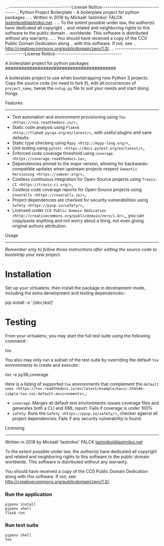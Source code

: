 .. --------------------------------License Notice----------------------------------
.. Python Project Boilerplate - A boilerplate project for python packages
..
.. Written in 2018 by Mickaël 'lastmikoi' FALCK <lastmikoi@lastmikoi.net>
..
.. To the extent possible under law, the author(s) have dedicated all copyright
.. and related and neighboring rights to this software to the public domain
.. worldwide. This software is distributed without any warranty.
..
.. You should have received a copy of the CC0 Public Domain Dedication along
.. with this software. If not, see
.. <http://creativecommons.org/publicdomain/zero/1.0/>.
.. --------------------------------License Notice----------------------------------

A boilerplate project for python packages
#########################################

A boilerplate project to use when bootstrapping new Python 3 projects.
Copy the source code (no need to fork it), edit all occurrences of ``project_name``, tweak the
``setup.py`` file to suit your needs and start doing things.

Features
********

* Test automation and environment provisioning using `Tox <https://tox.readthedocs.io/>`_
* Static code analysis using `Flake8 <http://flake8.pycqa.org/en/latest/>`_ with useful plugins and
  sane defaults
* Static type checking using `Mypy <http://mypy-lang.org/>`_
* Unit testing using `pytest <https://docs.pytest.org/en/latest/>`_
* Enforced code coverage threshold using `coverage <https://coverage.readthedocs.io>`_
* Dependencies pinned to the major version, allowing for backwards-compatible updates when upstream
  projects respect `Semantic Versioning <https://semver.org/>`_
* Costless continuous integration for Open-Source projects using `Travis-CI <https://travis-ci.org/>`_
* Costless code coverage reports for Open-Source projects using `Coveralls <https://coveralls.io/>`_
* Project dependencies are checked for security vulnerabilities using `Safety <https://pyup.io/safety/>`_
* Licensed under `CC0 Public Domain Dedication <http://creativecommons.org/publicdomain/zero/1.0/>`_,
  you can copy/paste anything and not worry about a thing, not even giving original authors attribution.

Usage
*****

*Remember only to follow those instructions after editing the source code to bootstrap your new
project.*

Installation
============

Set up your virtualenv, then install the package in development mode, including the extra
development and testing dependencies::

   pip install -e '.[dev,test]'

Testing
=======

From your virtualenv, you may start the full test suite using the following command::

   tox

You also may only run a subset of the test suite by overriding the default `tox` environments to
create and execute::

   tox -e py36,coverage

Here is a listing of supported `tox` environments that complement the `default ones <https://tox.readthedocs.io/en/latest/example/basic.html#a-simple-tox-ini-default-environments>`_:

* ``coverage``: Merges all default test environments-issues coverage files and generates both a CLI and XML report. Fails if coverage is under 100%
* ``safety``: Runs the `Safety <https://pyup.io/safety/>`_ checker against all project
  dependencies. Fails if any security vulnerability is found.

Licensing
*********

Written in 2018 by Mickaël 'lastmikoi' FALCK <lastmikoi@lastmikoi.net>

To the extent possible under law, the author(s) have dedicated all copyright
and related and neighboring rights to this software to the public domain
worldwide. This software is distributed without any warranty.

You should have received a copy of the CC0 Public Domain Dedication along
with this software. If not, see http://creativecommons.org/publicdomain/zero/1.0/.



### Run the application

```shell
pipenv install
pipenv shell
flask run
```

### Run test suite

```shell
pipenv shell
tox
```
